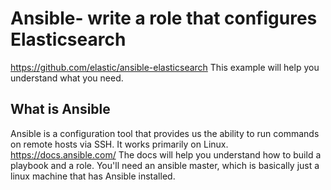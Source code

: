 # Ansible- write a role that configures Elasticsearch
https://github.com/elastic/ansible-elasticsearch
This example will help you understand what you need.


## What is Ansible
Ansible is a configuration tool that provides us the ability to run commands on remote hosts via SSH. It works primarily on Linux.
https://docs.ansible.com/
The docs will help you understand how to build a playbook and a role. You'll need an ansible master, which is basically just a linux machine that has Ansible installed.
